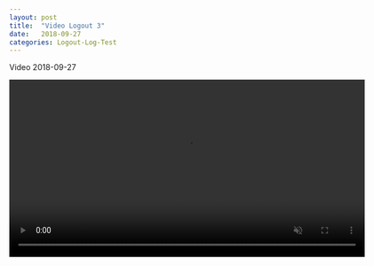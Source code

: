 ```yaml
---
layout: post
title:  "Video Logout 3"
date:   2018-09-27
categories: Logout-Log-Test
---
```


Video 2018-09-27

<video muted controls loop width="640" height="320">
  <source src="../../../../LogFile/vid-2018-09-27.mp4"type='video/mp4'>
</video>
